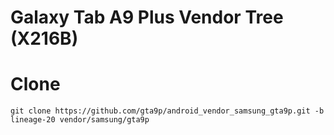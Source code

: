 # Galaxy Tab A9 Plus Vendor Tree (X216B)

# Clone
    git clone https://github.com/gta9p/android_vendor_samsung_gta9p.git -b lineage-20 vendor/samsung/gta9p
